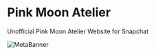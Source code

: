 # Pink Moon Atelier
Unofficial Pink Moon Atelier Website for Snapchat

![MetaBanner](https://user-images.githubusercontent.com/124644615/233930689-ed022696-621f-4d63-a40b-aad894faaff5.png)

